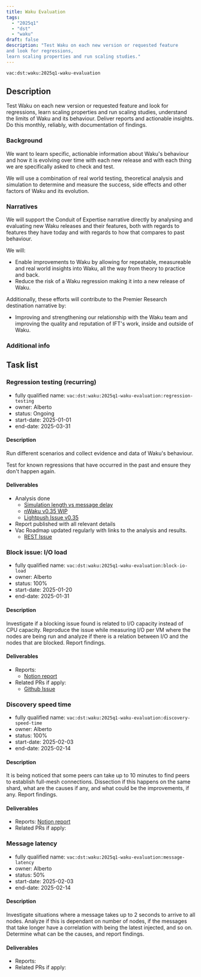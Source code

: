 ```yaml
---
title: Waku Evaluation
tags:
  - "2025q1"
  - "dst"
  - "waku"
draft: false
description: "Test Waku on each new version or requested feature
and look for regressions,
learn scaling properties and run scaling studies."
---
```


`vac:dst:waku:2025q1-waku-evaluation`

## Description
Test Waku on each new version or requested feature
and look for regressions,
learn scaling properties and run scaling studies,
understand the limits of Waku and its behaviour.
Deliver reports and actionable insights.
Do this monthly, reliably, with documentation of findings.

### Background

We want to learn specific, actionable information
about Waku's behaviour
and how it is evolving over time
with each new release
and with each thing we are specifically asked to check and test.

We will use a combination of real world testing,
theoretical analysis and simulation
to determine and measure the success,
side effects and other factors of Waku and its evolution.

### Narratives
We will support the Conduit of Expertise narrative directly
by analysing and evaluating new Waku releases and their features,
both with regards to features they have today
and with regards to how that compares to past behaviour.

We will:

* Enable improvements to Waku
  by allowing for repeatable, measureable
  and real world insights into Waku,
  all the way from theory to practice and back.
* Reduce the risk of a Waku regression
  making it into a new release of Waku.

Additionally, these efforts will contribute
to the Premier Research destination narrative by:

* Improving and strengthening our relationship with the Waku team
  and improving the quality and reputation of IFT's work, inside
  and outside of Waku.

### Additional info

## Task list

### Regression testing (recurring)

* fully qualified name: `vac:dst:waku:2025q1-waku-evaluation:regression-testing`
* owner: Alberto
* status: Ongoing
* start-date: 2025-01-01
* end-date: 2025-03-31

#### Description
Run different scenarios
and collect evidence and data
of Waku's behaviour.

Test for known regressions
that have occurred in the past
and ensure they don't happen again.

#### Deliverables
* Analysis done
  * [Simulation length vs message delay](https://www.notion.so/Simulation-length-vs-message-delay-1858f96fb65c80f58b81dec6841764c6)
  * [nWaku v0.35 WIP](https://www.notion.so/Waku-regression-testing-v0-35-February-2025-1908f96fb65c802aaec6fdb5028a167b)
  * [Lightpush Issue v0.35](https://www.notion.so/Lightpush-Unable-to-deserialize-1a08f96fb65c80c5ae3bc9f49ca01504)
* Report published with all relevant details
* Vac Roadmap updated regularly
  with links to the analysis and results.
  * [REST Issue](https://github.com/waku-org/nwaku/pull/3286)

### Block issue: I/O load

* fully qualified name: `vac:dst:waku:2025q1-waku-evaluation:block-io-load`
* owner: Alberto
* status: 100%
* start-date: 2025-01-20
* end-date: 2025-01-31

#### Description

Investigate if a blocking issue found
is related to I/O capacity instead of CPU capacity.
Reproduce the issue while measuring I/O 
per VM where the nodes are being run
and analyze if there is a relation between I/O
and the nodes that are blocked.
Report findings.

#### Deliverables
- Reports:
  - [Notion report](https://www.notion.so/Stuck-Issue-Finished-2fb05e6b5cfb4c3c820865e5bf2eef11)
- Related PRs if apply:
  - [Github Issue](https://github.com/waku-org/nwaku/issues/2921)

### Discovery speed time

* fully qualified name: `vac:dst:waku:2025q1-waku-evaluation:discovery-speed-time`
* owner: Alberto
* status: 100%
* start-date: 2025-02-03
* end-date: 2025-02-14

#### Description

It is being noticed that some peers
can take up to 10 minutes to find peers
to establish full-mesh connections.
Dissection if this happens on the same shard,
what are the causes if any,
and what could be the improvements, if any.
Report findings.

#### Deliverables
- Reports: [Notion report](https://www.notion.so/Healthy-mesh-speed-19e8f96fb65c807399dad4abdcae3da5)
- Related PRs if apply:

### Message latency

* fully qualified name: `vac:dst:waku:2025q1-waku-evaluation:message-latency`
* owner: Alberto
* status: 50%
* start-date: 2025-02-03
* end-date: 2025-02-14

#### Description

Investigate situations where a message
takes up to 2 seconds to arrive to all nodes.
Analyze if this is dependant on number of nodes,
if the messages that take longer have a correlation
with being the latest injected, and so on.
Determine what can be the causes,
and report findings.

#### Deliverables
- Reports:
- Related PRs if apply: